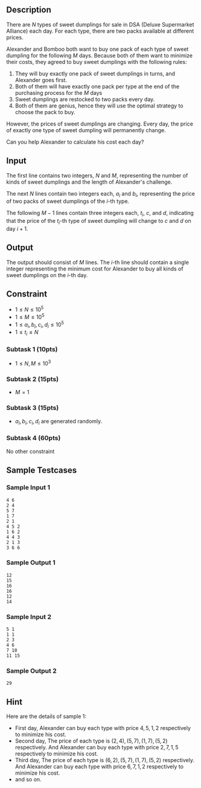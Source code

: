 ## Description

There are $N$ types of sweet dumplings for sale in DSA (Deluxe Supermarket Alliance) each day. For each type, there are two packs available at different prices.

Alexander and Bomboo both want to buy one pack of each type of sweet dumpling for the following $M$ days. Because both of them want to minimize their costs, they agreed to buy sweet dumplings with the following rules:

1. They will buy exactly one pack of sweet dumplings in turns, and Alexander goes first.
2. Both of them will have exactly one pack per type at the end of the purchasing process for the $M$ days
3. Sweet dumplings are restocked to two packs every day.
4. Both of them are genius, hence they will use the optimal strategy to choose the pack to buy.

However, the prices of sweet dumplings are changing. Every day, the price of exactly one type of sweet dumpling will permanently change.

Can you help Alexander to calculate his cost each day?

## Input

The first line contains two integers, $N$ and $M$, representing the number of kinds of sweet dumplings and the length of Alexander's challenge.

The next $N$ lines contain two integers each, $a_i$ and $b_i$, representing the price of two packs of sweet dumplings of the $i$-th type.

The following $M-1$ lines contain three integers each, $t_i$, $c$, and $d$, indicating that the price of the $t_i$-th type of sweet dumpling will change to $c$ and $d$ on day $i+1$.

## Output

The output should consist of $M$ lines. The $i$-th line should contain a single integer representing the minimum cost for Alexander to buy all kinds of sweet dumplings on the $i$-th day.

## Constraint

- $1\le N\le 10^5$
- $1\le M\le 10^5$
- $1\le a_i, b_i, c_i, d_i \le 10^5$
- $1 \le t_i\le N$

### Subtask 1 (10pts)

- $1\le N, M \le 10^3$

### Subtask 2 (15pts)

- $M = 1$

### Subtask 3 (15pts)

- $a_i, b_i, c_i, d_i$ are generated randomly.

### Subtask 4 (60pts)

No other constraint

## Sample Testcases

### Sample Input 1

```
4 6
2 4
5 7
1 7
2 1
4 5 2
1 6 2
4 4 3
2 1 3
3 6 6
```

### Sample Output 1

```
12
15
16
16
12
14
```

### Sample Input 2

```
5 1
1 1
2 3
4 6
7 10
11 15
```

### Sample Output 2

```
29
```

## Hint

Here are the details of sample 1:

- First day, Alexander can buy each type with price $4, 5, 1, 2$ respectively to minimize his cost.
- Second day, The price of each type is $(2, 4), (5, 7), (1, 7), (5, 2)$ respectively. And Alexander can buy each type with price $2, 7, 1, 5$ respectively to minimize his cost.
- Third day, The price of each type is $(6, 2), (5, 7), (1, 7), (5, 2)$ respectively. And Alexander can buy each type with price $6, 7, 1, 2$ respectively to minimize his cost.
- and so on.
